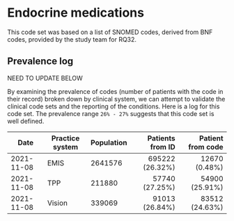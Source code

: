 # Endocrine medications

This code set was based on a list of SNOMED codes, derived from BNF codes, provided by the study team for RQ32.

## Prevalence log

NEED TO UPDATE BELOW

By examining the prevalence of codes (number of patients with the code in their record) broken down by clinical system, we can attempt to validate the clinical code sets and the reporting of the conditions. Here is a log for this code set. The prevalence range `26% - 27%` suggests that this code set is well defined.

| Date       | Practice system | Population | Patients from ID | Patient from code |
| ---------- | --------------- | ---------- | ---------------: | ----------------: |
| 2021-11-08 | EMIS            | 2641576    |  695222 (26.32%) |    12670  (0.48%) |
| 2021-11-08 | TPP             |  211880    |   57740 (27.25%) |    54900 (25.91%) |
| 2021-11-08 | Vision          |  339069    |   91013 (26.84%) |    83512 (24.63%) |